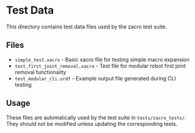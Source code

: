 # Test Data

This directory contains test data files used by the zacro test suite.

## Files

- `simple_test.xacro` - Basic xacro file for testing simple macro expansion
- `test_first_joint_removal.xacro` - Test file for modular robot first joint removal functionality
- `test_modular_cli.urdf` - Example output file generated during CLI testing

## Usage

These files are automatically used by the test suite in `tests/zacro_tests/`. They should not be modified unless updating the corresponding tests.
